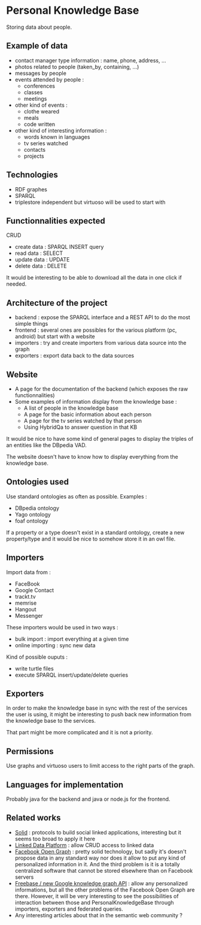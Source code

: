 # Personal Knowledge Base

Storing data about people.


## Example of data

* contact manager type information : name, phone, address, ...
* photos related to people (taken_by, containing, ...)
* messages by people
* events attended by people : 
  * conferences
  * classes
  * meetings
* other kind of events :
  * clothe weared
  * meals
  * code written
* other kind of interesting information :
  * words known in languages
  * tv series watched
  * contacts
  * projects

## Technologies

* RDF graphes
* SPARQL
* triplestore independent but virtuoso will be used to start with

## Functionnalities expected

CRUD

* create data : SPARQL INSERT query
* read data : SELECT
* update data : UPDATE
* delete data : DELETE

It would be interesting to be able to download all the data in one click if needed.

## Architecture of the project

* backend : expose the SPARQL interface and a REST API to do the most simple things
* frontend : several ones are possibles for the various platform (pc, android) but start with a website
* importers : try and create importers from various data source into the graph
* exporters : export data back to the data sources

## Website

* A page for the documentation of the backend (which exposes the raw functionnalities)
* Some examples of information display from the knowledge base :
  * A list of people in the knowledge base
  * A page for the basic information about each person
  * A page for the tv series watched by that person
  * Using HybridQa to answer question in that KB

It would be nice to have some kind of general pages to display the triples of an entities like the DBpedia VAD.

The website doesn't have to know how to display everything from the knowledge base.

## Ontologies used

Use standard ontologies as often as possible. Examples :

* DBpedia ontology
* Yago ontology
* foaf ontology

If a property or a type doesn't exist in a standard ontology, create a new property/type and it would be nice to somehow store it in an owl file.

## Importers

Import data from : 

* FaceBook
* Google Contact
* trackt.tv
* memrise
* Hangout
* Messenger

These importers would be used in two ways :

* bulk import : import everything at a given time
* online importing : sync new data

Kind of possible ouputs :

* write turtle files
* execute SPARQL insert/update/delete queries

## Exporters

In order to make the knowledge base in sync with the rest of the services the user is using, it might be interesting to push back new information from the knowledge base to the services.

That part might be more complicated and it is not a priority.


## Permissions

Use graphs and virtuoso users to limit access to the right parts of the graph.

## Languages for implementation

Probably java for the backend and java or node.js for the frontend.

## Related works

* [Solid](https://github.com/linkeddata/SoLiD) : protocols to build social linked applications, interesting but it seems too broad to apply it here
* [Linked Data Platform](http://www.w3.org/TR/ldp/) : allow CRUD access to linked data
* [Facebook Open Graph](https://developers.facebook.com/docs/sharing/opengraph) : pretty solid technology, but sadly it's doesn't propose data in any standard way nor does it allow to put any kind of personalized information in it. And the third problem is it is a totally centralized software that cannot be stored elsewhere than on Facebook servers
* [Freebase / new Google knowledge graph API](https://developers.google.com/freebase/) : allow any personalized informations, but all the other problems of the Facebook Open Graph are there. However, it will be very interesting to see the possibilities of interaction between those and PersonalKnowledgeBase through importers, exporters and federated queries.
* Any interesting articles about that in the semantic web community ?


